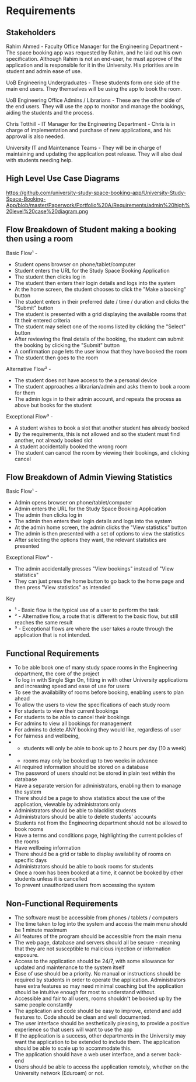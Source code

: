 # Requirements

## Stakeholders

Rahim Ahmed - Faculty Office Manager for the Engineering Department -
The space booking app was requested by Rahim, and he laid out his own specification. Although Rahim is not an end-user, he must approve of the application and is responsible for it in the University. His priorities are in student and admin ease of use.

UoB Engineering Undergraduates -
These students form one side of the main end users. They themselves will be using the app to book the room.

UoB Engineering Office Admins / Librarians -
These are the other side of the end users. They will use the app to monitor and manage the bookings, aiding the students and the process.

Chris Totthill - IT Manager for the Engineering Department -
Chris is in charge of implementation and purchase of new applications, and his approval is also needed.

University IT and Maintenance Teams -
They will be in charge of maintaining and updating the application post release. They will also deal with students needing help.

## High Level Use Case Diagrams

https://github.com/university-study-space-booking-app/University-Study-Space-Booking-App/blob/master/Paperwork/Portfolio%20A/Requirements/admin%20high%20level%20case%20diagram.png



## Flow Breakdown of Student making a booking then using a room

Basic Flow¹ -
* Student opens browser on phone/tablet/computer
* Student enters the URL for the Study Space Booking Application
* The student then clicks log in
* The student then enters their login details and logs into the system
* At the home screen, the student chooses to click the "Make a booking" button
* The student enters in their preferred date / time / duration and clicks the "Submit" button
* The student is presented with a grid displaying the available rooms that fit their entered criteria
* The student may select one of the rooms listed by clicking the "Select" button
* After reviewing the final details of the booking, the student can submit the booking by clicking the "Submit" button
* A confirmation page lets the user know that they have booked the room
* The student then goes to the room

Alternative Flow² -
* The student does not have access to the a personal device
* The student approaches a librarian/admin and asks them to book a room for them
* The admin logs in to their admin account, and repeats the process as above but books for the student

Exceptional Flow³ -
* A student wishes to book a slot that another student has already booked
* By the requirements, this is not allowed and so the student must find another, not already booked slot
* A student accidentally booked the wrong room
* The student can cancel the room by viewing their bookings, and clicking cancel

## Flow Breakdown of Admin Viewing Statistics

Basic Flow¹ -
* Admin opens browser on phone/tablet/computer
* Admin enters the URL for the Study Space Booking Application
* The admin then clicks log in
* The admin then enters their login details and logs into the system
* At the admin home screen, the admin clicks the "View statistics" button
* The admin is then presented with a set of options to view the statistics
* After selecting the options they want, the relevant statistics are presented

Exceptional Flow³ -
* The admin accidentally presses "View bookings" instead of "View statistics"
* They can just press the home button to go back to the home page and then press "View statistics" as intended

Key

* ¹ - Basic flow is the typical use of a user to perform the task
* ² - Alternative flow, a route that is different to the basic flow, but still reaches the same result
* ³ - Exceptional flows are where the user takes a route through the application that is not intended.

## Functional Requirements

* To be able book one of many study space rooms in the Engineering department, the core of the project
* To log in with Single Sign On, fitting in with other University applications and increasing speed and ease of use for users
* To see the availability of rooms before booking, enabling users to plan ahead
* To allow the users to view the specifications of each study room
* For students to view their current bookings
* For students to be able to cancel their bookings
* For admins to view all bookings for management
* For admins to delete ANY booking they would like, regardless of user
* For fairness and wellbeing, 
* * students will only be able to book up to 2 hours per day (10 a week)
* * rooms may only be booked up to two weeks in advance
* All required information should be stored on a database
* The password of users should not be stored in plain text within the database
* Have a separate version for administrators, enabling them to manage the system
* There should be a page to show statistics about the use of the application, viewable by administrators only
* Administrators should be able to blacklist students
* Administrators should be able to delete students' accounts
* Students not from the Engineering department should not be allowed to book rooms
* Have a terms and conditions page, highlighting the current policies of the rooms
* Have wellbeing information
* There should be a grid or table to display availability of rooms on specific days
* Administrators should be able to book rooms for students
* Once a room has been booked at a time, it cannot be booked by other students unless it is cancelled
* To prevent unauthorized users from accessing the system

## Non-Functional Requirements

* The software must be accessible from phones / tablets / computers
* The time taken to log into the system and access the main menu should be 1 minute maximum
* All features of the program should be accessible from the main menu
* The web page, database and servers should all be secure - meaning that they are not susceptible to malicious injection or information exposure.
* Access to the application should be 24/7, with some allowance for updated and maintenance to the system itself
* Ease of use should be a priority. No manual or instructions should be required by students in order to operate the application. Administrators have extra features so may need minimal coaching but the application should be intuitive enough for most to understand without.
* Accessible and fair to all users, rooms shouldn't be booked up by the same people constantly
* The application and code should be easy to improve, extend and add features to. Code should be clean and well documented.
* The user interface should be aesthetically pleasing, to provide a positive experience so that users will want to use the app
* If the application is a success, other departments in the University may want the application to be extended to include them. The application should be able to scale up to accommodate this.
* The application should have a web user interface, and a server back-end
* Users should be able to access the application remotely, whether on the University network (Eduroam) or not.
